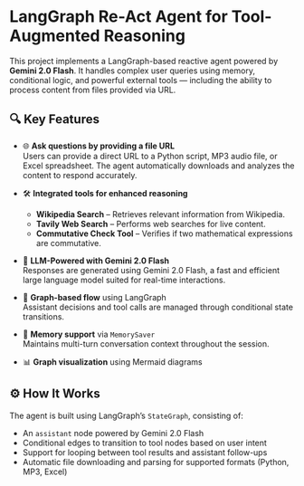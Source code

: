 # LangGraph Re-Act Agent for Tool-Augmented Reasoning

This project implements a LangGraph-based reactive agent powered by **Gemini 2.0 Flash**. It handles complex user queries using memory, conditional logic, and powerful external tools — including the ability to process content from files provided via URL.

## 🔍 Key Features

- 🌐 **Ask questions by providing a file URL**  
  Users can provide a direct URL to a Python script, MP3 audio file, or Excel spreadsheet. The agent automatically downloads and analyzes the content to respond accurately.

- 🛠️ **Integrated tools for enhanced reasoning**
  - **Wikipedia Search** – Retrieves relevant information from Wikipedia.
  - **Tavily Web Search** – Performs web searches for live content.
  - **Commutative Check Tool** – Verifies if two mathematical expressions are commutative.

- 🤖 **LLM-Powered with Gemini 2.0 Flash**  
  Responses are generated using Gemini 2.0 Flash, a fast and efficient large language model suited for real-time interactions.

- 🔄 **Graph-based flow** using LangGraph  
  Assistant decisions and tool calls are managed through conditional state transitions.

- 🧠 **Memory support** via `MemorySaver`  
  Maintains multi-turn conversation context throughout the session.

- 📊 **Graph visualization** using Mermaid diagrams

## ⚙️ How It Works

The agent is built using LangGraph’s `StateGraph`, consisting of:
- An `assistant` node powered by Gemini 2.0 Flash
- Conditional edges to transition to tool nodes based on user intent
- Support for looping between tool results and assistant follow-ups
- Automatic file downloading and parsing for supported formats (Python, MP3, Excel)

